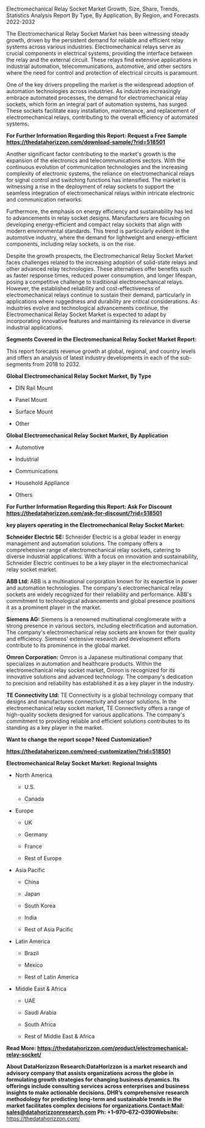 Electromechanical Relay Socket Market Growth, Size, Share, Trends,
Statistics Analysis Report By Type, By Application, By Region, and
Forecasts 2022-2032

The Electromechanical Relay Socket Market has been witnessing steady
growth, driven by the persistent demand for reliable and efficient relay
systems across various industries. Electromechanical relays serve as
crucial components in electrical systems, providing the interface
between the relay and the external circuit. These relays find extensive
applications in industrial automation, telecommunications, automotive,
and other sectors where the need for control and protection of
electrical circuits is paramount.

One of the key drivers propelling the market is the widespread adoption
of automation technologies across industries. As industries increasingly
embrace automated processes, the demand for electromechanical relay
sockets, which form an integral part of automation systems, has surged.
These sockets facilitate easy installation, maintenance, and replacement
of electromechanical relays, contributing to the overall efficiency of
automated systems.

**For Further Information Regarding this Report: Request a Free Sample
<https://thedatahorizzon.com/download-sample/?rid=518501>**

Another significant factor contributing to the market's growth is the
expansion of the electronics and telecommunications sectors. With the
continuous evolution of communication technologies and the increasing
complexity of electronic systems, the reliance on electromechanical
relays for signal control and switching functions has intensified. The
market is witnessing a rise in the deployment of relay sockets to
support the seamless integration of electromechanical relays within
intricate electronic and communication networks.

Furthermore, the emphasis on energy efficiency and sustainability has
led to advancements in relay socket designs. Manufacturers are focusing
on developing energy-efficient and compact relay sockets that align with
modern environmental standards. This trend is particularly evident in
the automotive industry, where the demand for lightweight and
energy-efficient components, including relay sockets, is on the rise.

Despite the growth prospects, the Electromechanical Relay Socket Market
faces challenges related to the increasing adoption of solid-state
relays and other advanced relay technologies. These alternatives offer
benefits such as faster response times, reduced power consumption, and
longer lifespan, posing a competitive challenge to traditional
electromechanical relays. However, the established reliability and
cost-effectiveness of electromechanical relays continue to sustain their
demand, particularly in applications where ruggedness and durability are
critical considerations. As industries evolve and technological
advancements continue, the Electromechanical Relay Socket Market is
expected to adapt by incorporating innovative features and maintaining
its relevance in diverse industrial applications.

**Segments Covered in the Electromechanical Relay Socket Market
Report:**

This report forecasts revenue growth at global, regional, and country
levels and offers an analysis of latest industry developments in each of
the sub-segments from 2018 to 2032.

**Global Electromechanical Relay Socket Market, By Type**

-   DIN Rail Mount

-   Panel Mount

-   Surface Mount

-   Other

**Global Electromechanical Relay Socket Market, By Application**

-   Automotive

-   Industrial

-   Communications

-   Household Appliance

-   Others

**For Further Information Regarding this Report: Ask For Discount
<https://thedatahorizzon.com/ask-for-discount/?rid=518501>**

**key players operating in the Electromechanical Relay Socket Market:**

**Schneider Electric SE:** Schneider Electric is a global leader in
energy management and automation solutions. The company offers a
comprehensive range of electromechanical relay sockets, catering to
diverse industrial applications. With a focus on innovation and
sustainability, Schneider Electric continues to be a key player in the
electromechanical relay socket market.

**ABB Ltd:** ABB is a multinational corporation known for its expertise
in power and automation technologies. The company's electromechanical
relay sockets are widely recognized for their reliability and
performance. ABB's commitment to technological advancements and global
presence positions it as a prominent player in the market.

**Siemens AG:** Siemens is a renowned multinational conglomerate with a
strong presence in various sectors, including electrification and
automation. The company's electromechanical relay sockets are known for
their quality and efficiency. Siemens' extensive research and
development efforts contribute to its prominence in the global market.

**Omron Corporation:** Omron is a Japanese multinational company that
specializes in automation and healthcare products. Within the
electromechanical relay socket market, Omron is recognized for its
innovative solutions and advanced technology. The company's dedication
to precision and reliability has established it as a key player in the
industry.

**TE Connectivity Ltd:** TE Connectivity is a global technology company
that designs and manufactures connectivity and sensor solutions. In the
electromechanical relay socket market, TE Connectivity offers a range of
high-quality sockets designed for various applications. The company's
commitment to providing reliable and efficient solutions contributes to
its standing as a key player in the market.

**Want to change the report scope? Need Customization?**

**<https://thedatahorizzon.com/need-customization/?rid=518501>**

**Electromechanical Relay Socket Market: Regional Insights**

-   North America

    -   U.S.

    -   Canada

-   Europe

    -   UK

    -   Germany

    -   France

    -   Rest of Europe

-   Asia Pacific

    -   China

    -   Japan

    -   South Korea

    -   India

    -   Rest of Asia Pacific

-   Latin America

    -   Brazil

    -   Mexico

    -   Rest of Latin America

-   Middle East & Africa

    -   UAE

    -   Saudi Arabia

    -   South Africa

    -   Rest of Middle East & Africa

**Read More:
<https://thedatahorizzon.com/product/electromechanical-relay-socket/>**

**About DataHorizzon Research:**DataHorizzon is a market research and
advisory company that assists organizations across the globe in
formulating growth strategies for changing business dynamics. Its
offerings include consulting services across enterprises and business
insights to make actionable decisions. DHR’s comprehensive research
methodology for predicting long-term and sustainable trends in the
market facilitates complex decisions for organizations.**Contact:Mail:**
<sales@datahorizzonresearch.com> **Ph:** +1–970–672–0390**Website:**
<https://thedatahorizzon.com/>
